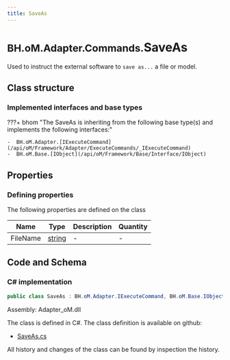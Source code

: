 ```yaml
---
title: SaveAs
---
```


# <small>BH.oM.Adapter.Commands.</small>**SaveAs**

Used to instruct the external software to `save as...` a file or model.

## Class structure

### Implemented interfaces and base types

???+ bhom "The SaveAs is inheriting from the following base type(s) and implements the following interfaces:"

    -  BH.oM.Adapter.[IExecuteCommand](/api/oM/Framework/Adapter/ExecuteCommands/_IExecuteCommand)
    -  BH.oM.Base.[IObject](/api/oM/Framework/Base/Interface/IObject)


## Properties



### Defining properties

The following properties are defined on the class

| Name             | Type             | Description      | Quantity         |
|------------------|------------------|------------------|------------------|
| FileName | [string](https://learn.microsoft.com/en-us/dotnet/api/System.String?view=netstandard-2.0) | - | - |


## Code and Schema

### C# implementation

``` C# title="C#"
public class SaveAs : BH.oM.Adapter.IExecuteCommand, BH.oM.Base.IObject
```

Assembly: Adapter_oM.dll

The class is defined in C#. The class definition is available on github:

- [SaveAs.cs](https://github.com/BHoM/BHoM_Adapter/blob/develop/Adapter_oM/ExecuteCommands\SaveAs.cs)

All history and changes of the class can be found by inspection the history.
